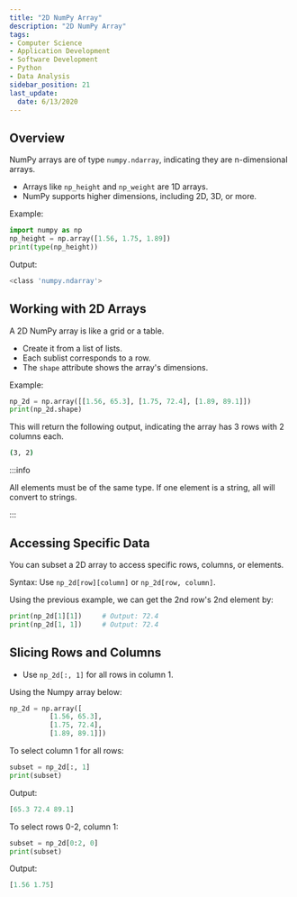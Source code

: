 ```yaml
---
title: "2D NumPy Array"
description: "2D NumPy Array"
tags:
- Computer Science
- Application Development
- Software Development
- Python
- Data Analysis
sidebar_position: 21
last_update:
  date: 6/13/2020
---
```



## Overview 

NumPy arrays are of type `numpy.ndarray`, indicating they are n-dimensional arrays.  

- Arrays like `np_height` and `np_weight` are 1D arrays.  
- NumPy supports higher dimensions, including 2D, 3D, or more.  

Example:  

```python
import numpy as np  
np_height = np.array([1.56, 1.75, 1.89])  
print(type(np_height))  
```

Output: 

```bash
<class 'numpy.ndarray'>
```

## Working with 2D Arrays  

A 2D NumPy array is like a grid or a table.  

- Create it from a list of lists.  
- Each sublist corresponds to a row.  
- The `shape` attribute shows the array's dimensions.  

Example:  

```python
np_2d = np.array([[1.56, 65.3], [1.75, 72.4], [1.89, 89.1]])  
print(np_2d.shape)  
```

This will return the following output, indicating the array has 3 rows with 2 columns each.

```bash
(3, 2)
```

:::info 

All elements must be of the same type. If one element is a string, all will convert to strings.

:::


## Accessing Specific Data  

You can subset a 2D array to access specific rows, columns, or elements. 

Syntax: Use `np_2d[row][column]` or `np_2d[row, column]`.  

Using the previous example, we can get the 2nd row's 2nd element by: 

```python
print(np_2d[1][1])     # Output: 72.4  
print(np_2d[1, 1])     # Output: 72.4
```

## Slicing Rows and Columns  

- Use `np_2d[:, 1]` for all rows in column 1.  

Using the Numpy array below: 

```python
np_2d = np.array([
          [1.56, 65.3], 
          [1.75, 72.4], 
          [1.89, 89.1]])  
```

To select column 1 for all rows:

```python
subset = np_2d[:, 1]  
print(subset)          
```

Output: 

```python
[65.3 72.4 89.1]
```

To select rows 0-2, column 1:

```python
subset = np_2d[0:2, 0]  
print(subset)          
```

Output:

```python
[1.56 1.75]
```  
